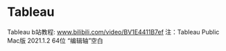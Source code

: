 # Tableau
Tableau b站教程: www.bilibili.com/video/BV1E4411B7ef
注：Tableau Public Mac版 2021.1.2 64位 “编辑轴”空白
